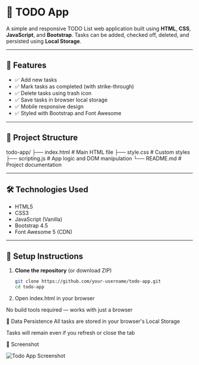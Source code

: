 # 📝 TODO App

A simple and responsive TODO List web application built using **HTML**, **CSS**, **JavaScript**, and **Bootstrap**. Tasks can be added, checked off, deleted, and persisted using **Local Storage**.

---

## 🚀 Features

- ✅ Add new tasks
- ✅ Mark tasks as completed (with strike-through)
- ✅ Delete tasks using trash icon
- ✅ Save tasks in browser local storage
- ✅ Mobile responsive design
- ✅ Styled with Bootstrap and Font Awesome

---

## 📁 Project Structure

todo-app/
├── index.html # Main HTML file
├── style.css # Custom styles
├── scripting.js # App logic and DOM manipulation
└── README.md # Project documentation


---

## 🛠️ Technologies Used

- HTML5
- CSS3
- JavaScript (Vanilla)
- Bootstrap 4.5
- Font Awesome 5 (CDN)

---

## 🔧 Setup Instructions

1. **Clone the repository** (or download ZIP)
   ```bash
   git clone https://github.com/your-username/todo-app.git
   cd todo-app
2. Open index.html in your browser

No build tools required — works with just a browser


💾 Data Persistence
All tasks are stored in your browser's Local Storage

Tasks will remain even if you refresh or close the tab

📸 Screenshot

![Todo App Screenshot](screenshot.jpg)

